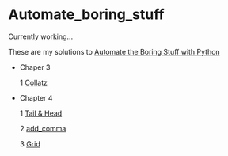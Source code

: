 # Automate_boring_stuff

Currently working... 

These are my solutions to [Automate the Boring Stuff with Python](https://automatetheboringstuff.com) 

- Chaper 3 

  1 [Collatz](https://github.com/yckfowa/Automate_boring_stuff/blob/main/Ch.3/collatz.py)
  
- Chapter 4
 
  1 [Tail & Head](https://github.com/yckfowa/Automate_boring_stuff/blob/main/Ch.4/Tail%20%26%20Head.py)
  
  2 [add_comma](https://github.com/yckfowa/Automate_boring_stuff/blob/main/Ch.4/add_comma.py)
 
  3 [Grid](https://github.com/yckfowa/Automate_boring_stuff/blob/main/Ch.4/grid.py)
 
